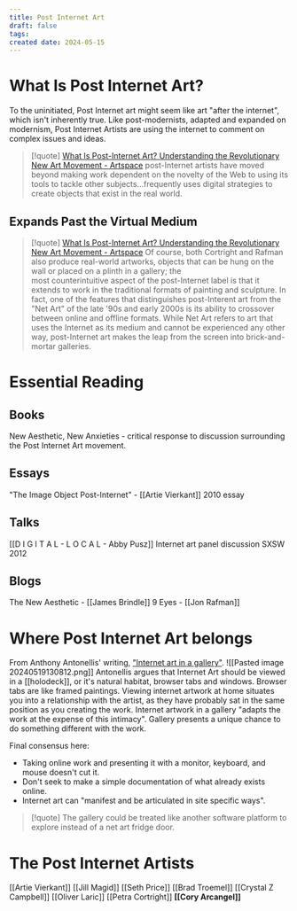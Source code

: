 ```yaml
---
title: Post Internet Art
draft: false
tags: 
created date: 2024-05-15
---
```

 # What Is Post Internet Art?

To the uninitiated, Post Internet art might seem like art "after the internet", which isn't inherently true. Like post-modernists, adapted and expanded on modernism, Post Internet Artists are using the internet to comment on complex issues and ideas.


> [!quote] [What Is Post-Internet Art? Understanding the Revolutionary New Art Movement - Artspace](https://www.artspace.com/magazine/interviews_features/trend_report/post_internet_art-52138)
> post-Internet artists have moved beyond making work dependent on the novelty of the Web to using its tools to tackle other subjects...frequently uses digital strategies to create objects that exist in the real world.

## Expands Past the Virtual Medium

> [!quote] [What Is Post-Internet Art? Understanding the Revolutionary New Art Movement - Artspace](https://www.artspace.com/magazine/interviews_features/trend_report/post_internet_art-52138)
> Of course, both Cortright and Rafman also produce real-world artworks, objects that can be hung on the wall or placed on a plinth in a gallery; the most counterintuitive aspect of the post-Internet label is that it extends to work in the traditional formats of painting and sculpture. In fact, one of the features that distinguishes post-Interent art from the "Net Art" of the late '90s and early 2000s is its ability to crossover between online and offline formats. While Net Art refers to art that uses the Internet as its medium and cannot be experienced any other way, post-Internet art makes the leap from the screen into brick-and-mortar galleries.


# Essential Reading
## Books
New Aesthetic, New Anxieties - critical response to discussion surrounding the Post Internet Art movement.
## Essays
"The Image Object Post-Internet" - [[Artie Vierkant]] 2010 essay 
## Talks
[[D I G I T A L - L O C A L  - Abby Pusz]]
Internet art panel discussion SXSW 2012
## Blogs
The New Aesthetic - [[James Brindle]]
9 Eyes - [[Jon Rafman]]

# Where Post Internet Art belongs
From Anthony Antonellis' writing, ["Internet art in a gallery"](https://www.anthonyantonellis.com/writing/internet-art-in-a-gallery). 
![[Pasted image 20240519130812.png]] 
Antonellis argues that Internet Art should be viewed in a [[holodeck]], or it's natural habitat, browser tabs and windows. Browser tabs are like framed paintings. Viewing internet artwork at home situates you into a relationship with the artist, as they have probably sat in the same position as you creating the work. Internet artwork in a gallery "adapts the work at the expense of this intimacy". Gallery presents a unique chance to do something different with the work.

Final consensus here:
- Taking online work and presenting it with a monitor, keyboard, and mouse doesn't cut it.
- Don't seek to make a simple documentation of what already exists online.
- Internet art can "manifest and be articulated in site specific ways".

> [!quote] 
> The gallery could be treated like another software platform to explore instead of a net art fridge door.





# The Post Internet Artists
[[Artie Vierkant]]
[[Jill Magid]]
[[Seth Price]]
[[Brad Troemel]]
[[Crystal Z Campbell]]
[[Oliver Laric]]
[[Petra Cortright]]
**[[Cory Arcangel]]**

